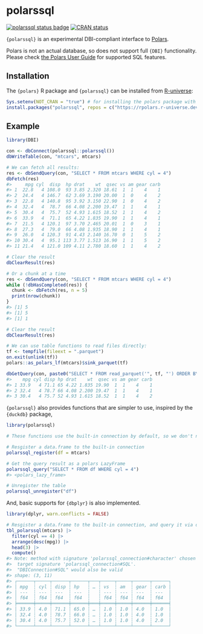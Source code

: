 
<!-- README.md is generated from README.Rmd. Please edit that file -->

# polarssql

<!-- badges: start -->

[![polarssql status
badge](https://rpolars.r-universe.dev/badges/polarssql)](https://rpolars.r-universe.dev)
[![CRAN
status](https://www.r-pkg.org/badges/version/polarssql)](https://CRAN.R-project.org/package=polarssql)
<!-- badges: end -->

`{polarssql}` is an experimental DBI-compliant interface to
[Polars](https://www.pola.rs/).

Polars is not an actual database, so does not support full `{DBI}`
functionality. Please check [the Polars User
Guide](https://pola-rs.github.io/polars/user-guide/sql/intro/) for
supported SQL features.

## Installation

The `{polars}` R package and `{polarssql}` can be installed from
[R-universe](https://rpolars.r-universe.dev/):

``` r
Sys.setenv(NOT_CRAN = "true") # for installing the polars package with pre-built binary
install.packages("polarssql", repos = c("https://rpolars.r-universe.dev", getOption("repos")))
```

## Example

``` r
library(DBI)

con <- dbConnect(polarssql::polarssql())
dbWriteTable(con, "mtcars", mtcars)

# We can fetch all results:
res <- dbSendQuery(con, "SELECT * FROM mtcars WHERE cyl = 4")
dbFetch(res)
#>     mpg cyl  disp  hp drat    wt  qsec vs am gear carb
#> 1  22.8   4 108.0  93 3.85 2.320 18.61  1  1    4    1
#> 2  24.4   4 146.7  62 3.69 3.190 20.00  1  0    4    2
#> 3  22.8   4 140.8  95 3.92 3.150 22.90  1  0    4    2
#> 4  32.4   4  78.7  66 4.08 2.200 19.47  1  1    4    1
#> 5  30.4   4  75.7  52 4.93 1.615 18.52  1  1    4    2
#> 6  33.9   4  71.1  65 4.22 1.835 19.90  1  1    4    1
#> 7  21.5   4 120.1  97 3.70 2.465 20.01  1  0    3    1
#> 8  27.3   4  79.0  66 4.08 1.935 18.90  1  1    4    1
#> 9  26.0   4 120.3  91 4.43 2.140 16.70  0  1    5    2
#> 10 30.4   4  95.1 113 3.77 1.513 16.90  1  1    5    2
#> 11 21.4   4 121.0 109 4.11 2.780 18.60  1  1    4    2

# Clear the result
dbClearResult(res)

# Or a chunk at a time
res <- dbSendQuery(con, "SELECT * FROM mtcars WHERE cyl = 4")
while (!dbHasCompleted(res)) {
  chunk <- dbFetch(res, n = 5)
  print(nrow(chunk))
}
#> [1] 5
#> [1] 5
#> [1] 1

# Clear the result
dbClearResult(res)

# We can use table functions to read files directly:
tf <- tempfile(fileext = ".parquet")
on.exit(unlink(tf))
polars::as_polars_lf(mtcars)$sink_parquet(tf)

dbGetQuery(con, paste0("SELECT * FROM read_parquet('", tf, "') ORDER BY mpg DESC LIMIT 3"))
#>    mpg cyl disp hp drat    wt  qsec vs am gear carb
#> 1 33.9   4 71.1 65 4.22 1.835 19.90  1  1    4    1
#> 2 32.4   4 78.7 66 4.08 2.200 19.47  1  1    4    1
#> 3 30.4   4 75.7 52 4.93 1.615 18.52  1  1    4    2
```

`{polarssql}` also provides functions that are simpler to use, inspired
by the `{duckdb}` package,

``` r
library(polarssql)

# These functions use the built-in connection by default, so we don't need to specify connection

# Resgister a data.frame to the built-in connection
polarssql_register(df = mtcars)

# Get the query result as a polars LazyFrame
polarssql_query("SELECT * FROM df WHERE cyl = 4")
#> <polars_lazy_frame>

# Unregister the table
polarssql_unregister("df")
```

And, basic supports for `{dbplyr}` is also implemented.

``` r
library(dplyr, warn.conflicts = FALSE)

# Resgister a data.frame to the built-in connection, and query it via dbplyr
tbl_polarssql(mtcars) |>
  filter(cyl == 4) |>
  arrange(desc(mpg)) |>
  head(3) |>
  compute()
#> Note: method with signature 'polarssql_connection#character' chosen for function 'dbQuoteIdentifier',
#>  target signature 'polarssql_connection#SQL'.
#>  "DBIConnection#SQL" would also be valid
#> shape: (3, 11)
#> ┌──────┬─────┬──────┬──────┬───┬─────┬─────┬──────┬──────┐
#> │ mpg  ┆ cyl ┆ disp ┆ hp   ┆ … ┆ vs  ┆ am  ┆ gear ┆ carb │
#> │ ---  ┆ --- ┆ ---  ┆ ---  ┆   ┆ --- ┆ --- ┆ ---  ┆ ---  │
#> │ f64  ┆ f64 ┆ f64  ┆ f64  ┆   ┆ f64 ┆ f64 ┆ f64  ┆ f64  │
#> ╞══════╪═════╪══════╪══════╪═══╪═════╪═════╪══════╪══════╡
#> │ 33.9 ┆ 4.0 ┆ 71.1 ┆ 65.0 ┆ … ┆ 1.0 ┆ 1.0 ┆ 4.0  ┆ 1.0  │
#> │ 32.4 ┆ 4.0 ┆ 78.7 ┆ 66.0 ┆ … ┆ 1.0 ┆ 1.0 ┆ 4.0  ┆ 1.0  │
#> │ 30.4 ┆ 4.0 ┆ 75.7 ┆ 52.0 ┆ … ┆ 1.0 ┆ 1.0 ┆ 4.0  ┆ 2.0  │
#> └──────┴─────┴──────┴──────┴───┴─────┴─────┴──────┴──────┘
```
